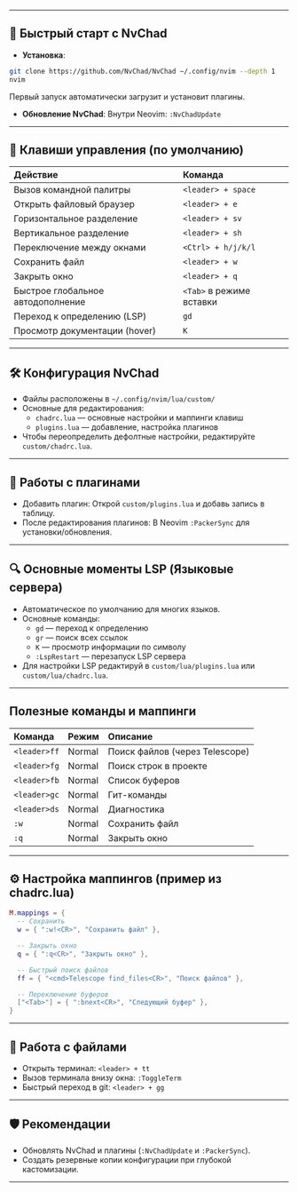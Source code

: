
***

## 🚀 Быстрый старт с NvChad

- **Установка**:

```bash
git clone https://github.com/NvChad/NvChad ~/.config/nvim --depth 1
nvim
```

Первый запуск автоматически загрузит и установит плагины.
- **Обновление NvChad**:
Внутри Neovim: `:NvChadUpdate`

***

## 🔑 Клавиши управления (по умолчанию)

| Действие | Команда |
| :-- | :-- |
| Вызов командной палитры | `<leader> + space` |
| Открыть файловый браузер | `<leader> + e` |
| Горизонтальное разделение | `<leader> + sv` |
| Вертикальное разделение | `<leader> + sh` |
| Переключение между окнами | `<Ctrl> + h/j/k/l` |
| Сохранить файл | `<leader> + w` |
| Закрыть окно | `<leader> + q` |
| Быстрое глобальное автодополнение | `<Tab>` в режиме вставки |
| Переход к определению (LSP) | `gd` |
| Просмотр документации (hover) | `K` |


***

## 🛠 Конфигурация NvChad

- Файлы расположены в `~/.config/nvim/lua/custom/`
- Основные для редактирования:
    - `chadrc.lua` — основные настройки и маппинги клавиш
    - `plugins.lua` — добавление, настройка плагинов
- Чтобы переопределить дефолтные настройки, редактируйте `custom/chadrc.lua`.

***

## 🔌 Работы с плагинами

- Добавить плагин:
Открой `custom/plugins.lua` и добавь запись в таблицу.
- После редактирования плагинов:
В Neovim `:PackerSync` для установки/обновления.

***

## 🔍 Основные моменты LSP (Языковые сервера)

- Автоматическое по умолчанию для многих языков.
- Основные команды:
    - `gd` — переход к определению
    - `gr` — поиск всех ссылок
    - `K` — просмотр информации по символу
    - `:LspRestart` — перезапуск LSP сервера
- Для настройки LSP редактируй в `custom/lua/plugins.lua` или `custom/lua/chadrc.lua`.

***

## Полезные команды и маппинги

| Команда      | Режим  | Описание                       |
| :----------- | :----- | :----------------------------- |
| `<leader>ff` | Normal | Поиск файлов (через Telescope) |
| `<leader>fg` | Normal | Поиск строк в проекте          |
| `<leader>fb` | Normal | Список буферов                 |
| `<leader>gc` | Normal | Гит-команды                    |
| `<leader>ds` | Normal | Диагностика                    |
| `:w`         | Normal | Сохранить файл                 |
| `:q`         | Normal | Закрыть окно                   |


***

## ⚙️ Настройка маппингов (пример из chadrc.lua)

```lua
M.mappings = {
  -- Сохранить
  w = { ":w!<CR>", "Сохранить файл" },

  -- Закрыть окно
  q = { ":q<CR>", "Закрыть окно" },

  -- Быстрый поиск файлов
  ff = { "<cmd>Telescope find_files<CR>", "Поиск файлов" },

  -- Переключение буферов
  ["<Tab>"] = { ":bnext<CR>", "Следующий буфер" },
}
```


***

## 📂 Работа с файлами

- Открыть терминал: `<leader> + tt`
- Вызов терминала внизу окна: `:ToggleTerm`
- Быстрый переход в git: `<leader> + gg`

***

## 🛡 Рекомендации

- Обновлять NvChad и плагины  (`:NvChadUpdate` и `:PackerSync`).
- Создать резервные копии конфигурации при глубокой кастомизации.

***
